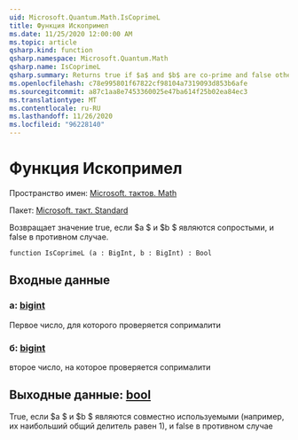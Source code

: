 ```yaml
---
uid: Microsoft.Quantum.Math.IsCoprimeL
title: Функция Ископримел
ms.date: 11/25/2020 12:00:00 AM
ms.topic: article
qsharp.kind: function
qsharp.namespace: Microsoft.Quantum.Math
qsharp.name: IsCoprimeL
qsharp.summary: Returns true if $a$ and $b$ are co-prime and false otherwise.
ms.openlocfilehash: c78e995801f67822cf98104a7319093d853b6afe
ms.sourcegitcommit: a87c1aa8e7453360025e47ba614f25b02ea84ec3
ms.translationtype: MT
ms.contentlocale: ru-RU
ms.lasthandoff: 11/26/2020
ms.locfileid: "96228140"
---
```

# <a name="iscoprimel-function"></a>Функция Ископримел

Пространство имен: [Microsoft. тактов. Math](xref:Microsoft.Quantum.Math)

Пакет: [Microsoft. такт. Standard](https://nuget.org/packages/Microsoft.Quantum.Standard)


Возвращает значение true, если $a $ и $b $ являются сопростыми, и false в противном случае.

```qsharp
function IsCoprimeL (a : BigInt, b : BigInt) : Bool
```


## <a name="input"></a>Входные данные

### <a name="a--bigint"></a>a: [bigint](xref:microsoft.quantum.lang-ref.bigint)

Первое число, для которого проверяется сопрималити


### <a name="b--bigint"></a>б: [bigint](xref:microsoft.quantum.lang-ref.bigint)

второе число, на которое проверяется сопрималити



## <a name="output--bool"></a>Выходные данные: [bool](xref:microsoft.quantum.lang-ref.bool)

True, если $a $ и $b $ являются совместно используемыми (например, их наибольший общий делитель равен 1), и false в противном случае